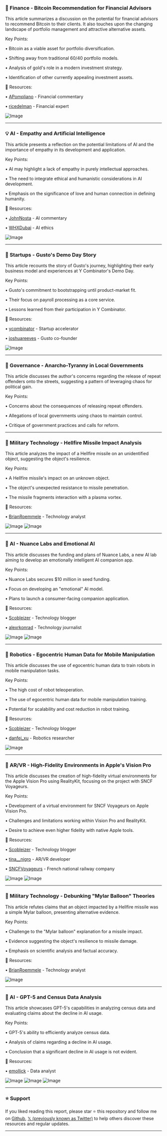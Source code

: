 ### 🤖 Finance - Bitcoin Recommendation for Financial Advisors

This article summarizes a discussion on the potential for financial advisors to recommend Bitcoin to their clients.  It also touches upon the changing landscape of portfolio management and attractive alternative assets.

Key Points:

• Bitcoin as a viable asset for portfolio diversification.


•  Shifting away from traditional 60/40 portfolio models.


•  Analysis of gold's role in a modern investment strategy.


•  Identification of other currently appealing investment assets.


🔗 Resources:

• [APompliano](https://x.com/APompliano) - Financial commentary


• [ricedelman](https://x.com/ricedelman) - Financial expert


![Image](https://pbs.twimg.com/amplify_video_thumb/1965579637246902272/img/8kNZmLOK83JR5Y9e.jpg)


---
### 💡 AI -  Empathy and Artificial Intelligence

This article presents a reflection on the potential limitations of AI and the importance of empathy in its development and application.


Key Points:

• AI may highlight a lack of empathy in purely intellectual approaches.


•  The need to integrate ethical and humanistic considerations in AI development.


•  Emphasis on the significance of love and human connection in defining humanity.


🔗 Resources:

• [JohnNosta](https://x.com/JohnNosta) - AI commentary


• [WHXDubai](https://x.com/WHXDubai) - AI ethics


![Image](https://pbs.twimg.com/media/G0ckfZ8XkAAQlRN?format=jpg&name=small)



---
### 🚀 Startups - Gusto's Demo Day Story

This article recounts the story of Gusto's journey, highlighting their early business model and experiences at Y Combinator's Demo Day.


Key Points:

•  Gusto's commitment to bootstrapping until product-market fit.


•  Their focus on payroll processing as a core service.


•  Lessons learned from their participation in Y Combinator.


🔗 Resources:

• [ycombinator](https://x.com/ycombinator) - Startup accelerator


• [joshuareeves](https://x.com/joshuareeves) - Gusto co-founder


![Image](https://pbs.twimg.com/amplify_video_thumb/1965542471913668613/img/RiBHDVshg4Axp8V3.jpg)


---
### 🤖 Governance - Anarcho-Tyranny in Local Governments

This article discusses the author's concerns regarding the release of repeat offenders onto the streets, suggesting a pattern of leveraging chaos for political gain.


Key Points:

• Concerns about the consequences of releasing repeat offenders.


•  Allegations of local governments using chaos to maintain control.


•  Critique of government practices and calls for reform.



---
### 🤖 Military Technology - Hellfire Missile Impact Analysis

This article analyzes the impact of a Hellfire missile on an unidentified object, suggesting the object's resilience.


Key Points:

• A Hellfire missile's impact on an unknown object.


• The object's unexpected resistance to missile penetration.


• The missile fragments interaction with a plasma vortex.



🔗 Resources:

• [BrianRoemmele](https://x.com/BrianRoemmele) - Technology analyst


![Image](https://pbs.twimg.com/amplify_video_thumb/1965450034541170688/img/r7JriulAFbGm4pWc.jpg)
![Image](https://pbs.twimg.com/amplify_video_thumb/1965443735023730688/img/tEczLG3FN2u29xm7?format=jpg&name=360x360)


---
### 🤖 AI - Nuance Labs and Emotional AI

This article discusses the funding and plans of Nuance Labs, a new AI lab aiming to develop an emotionally intelligent AI companion app.


Key Points:

• Nuance Labs secures $10 million in seed funding.


•  Focus on developing an "emotional" AI model.


•  Plans to launch a consumer-facing companion application.


🔗 Resources:


• [Scobleizer](https://x.com/Scobleizer) - Technology blogger


• [alexrkonrad](https://x.com/alexrkonrad) - Technology journalist


![Image](https://pbs.twimg.com/media/G0anYF0XkAAZTLk?format=jpg&name=small)
![Image](https://pbs.twimg.com/media/G0anaPmXgAAAxR4M?format=png&name=small)


---
### 🤖 Robotics - Egocentric Human Data for Mobile Manipulation

This article discusses the use of egocentric human data to train robots in mobile manipulation tasks.


Key Points:

•  The high cost of robot teleoperation.


• The use of egocentric human data for mobile manipulation training.


•  Potential for scalability and cost reduction in robot training.


🔗 Resources:

• [Scobleizer](https://x.com/Scobleizer) - Technology blogger


• [danfei_xu](https://x.com/danfei_xu) - Robotics researcher


![Image](https://pbs.twimg.com/amplify_video_thumb/1965428175560749056/img/0ZV_EPgK0vdI8QNe.jpg)



---
### 🚀 AR/VR -  High-Fidelity Environments in Apple's Vision Pro

This article discusses the creation of high-fidelity virtual environments for the Apple Vision Pro using RealityKit, focusing on the project with SNCF Voyageurs.


Key Points:

• Development of a virtual environment for SNCF Voyageurs on Apple Vision Pro.


•  Challenges and limitations working within Vision Pro and RealityKit.


•  Desire to achieve even higher fidelity with native Apple tools.


🔗 Resources:

• [Scobleizer](https://x.com/Scobleizer) - Technology blogger


• [tina__nigro](https://x.com/tina__nigro) -  AR/VR developer


• [SNCFVoyageurs](https://x.com/SNCFVoyageurs) - French national railway company


![Image](https://pbs.twimg.com/media/G0aniHJXoAAgF0h?format=jpg&name=small)
![Image](https://pbs.twimg.com/media/G0ani3NWcAA3c1Y?format=jpg&name=small)


---
### 🤖 Military Technology -  Debunking "Mylar Balloon" Theories

This article refutes claims that an object impacted by a Hellfire missile was a simple Mylar balloon, presenting alternative evidence.


Key Points:

•  Challenge to the "Mylar balloon" explanation for a missile impact.


•  Evidence suggesting the object's resilience to missile damage.


•  Emphasis on scientific analysis and factual accuracy.



🔗 Resources:

• [BrianRoemmele](https://x.com/BrianRoemmele) - Technology analyst



![Image](https://pbs.twimg.com/amplify_video_thumb/1965435283232690177/img/WH6FlF4vK9FvjcUX?format=jpg&name=240x240)


---
### 🤖 AI - GPT-5 and Census Data Analysis

This article showcases GPT-5's capabilities in analyzing census data and evaluating claims about the decline in AI usage.


Key Points:

•  GPT-5's ability to efficiently analyze census data.


•  Analysis of claims regarding a decline in AI usage.


•  Conclusion that a significant decline in AI usage is not evident.



🔗 Resources:

• [emollick](https://x.com/emollick) - Data analyst


![Image](https://pbs.twimg.com/media/G0ald8XXwAEL6tE?format=jpg&name=900x900)
![Image](https://pbs.twimg.com/media/G0alfaWXgAAFZhN?format=jpg&name=small)
![Image](https://pbs.twimg.com/media/G0algqVWgAAOsQa?format=jpg&name=medium)


---

### ⭐️ Support

If you liked reading this report, please star ⭐️ this repository and follow me on [Github](https://github.com/Drix10), [𝕏 (previously known as Twitter)](https://x.com/DRIX_10_) to help others discover these resources and regular updates.

---